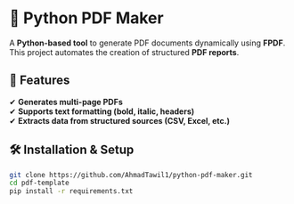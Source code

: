 # 📄 Python PDF Maker
A **Python-based tool** to generate PDF documents dynamically using **FPDF**.  
This project automates the creation of structured **PDF reports**.  

## 📌 Features
✔ **Generates multi-page PDFs**  
✔ **Supports text formatting (bold, italic, headers)**  
✔ **Extracts data from structured sources (CSV, Excel, etc.)**  

## 🛠️ Installation & Setup
```bash
git clone https://github.com/AhmadTawil1/python-pdf-maker.git
cd pdf-template
pip install -r requirements.txt
```